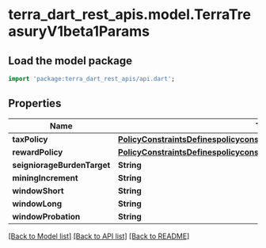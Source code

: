 # terra_dart_rest_apis.model.TerraTreasuryV1beta1Params

## Load the model package
```dart
import 'package:terra_dart_rest_apis/api.dart';
```

## Properties
Name | Type | Description | Notes
------------ | ------------- | ------------- | -------------
**taxPolicy** | [**PolicyConstraintsDefinespolicyconstraintscanbeappliedintaxrewardpolicies**](PolicyConstraintsDefinespolicyconstraintscanbeappliedintaxrewardpolicies.md) |  | [optional] 
**rewardPolicy** | [**PolicyConstraintsDefinespolicyconstraintscanbeappliedintaxrewardpolicies**](PolicyConstraintsDefinespolicyconstraintscanbeappliedintaxrewardpolicies.md) |  | [optional] 
**seigniorageBurdenTarget** | **String** |  | [optional] 
**miningIncrement** | **String** |  | [optional] 
**windowShort** | **String** |  | [optional] 
**windowLong** | **String** |  | [optional] 
**windowProbation** | **String** |  | [optional] 

[[Back to Model list]](../README.md#documentation-for-models) [[Back to API list]](../README.md#documentation-for-api-endpoints) [[Back to README]](../README.md)


